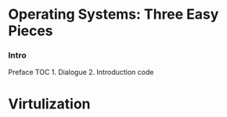 # Operating Systems: Three Easy Pieces
<h3>Intro</h3>
Preface
TOC
1. Dialogue
2. Introduction code

# Virtulization 

